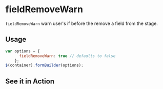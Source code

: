 # fieldRemoveWarn
`fieldRemoveWarn` warn user's if before the remove a field from the stage.

## Usage
```javascript
var options = {
      fieldRemoveWarn: true // defaults to false
    };
$(container).formBuilder(options);
```


## See it in Action
<p data-height="525" data-theme-id="22927" data-slug-hash="aNyGdq" data-default-tab="result" data-user="kevinchappell" class="codepen"></p>
